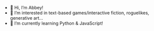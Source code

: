 - 👋 Hi, I’m Abbey!
- 👀 I’m interested in text-based games/interactive fiction, roguelikes, generative art...
- 🌱 I’m currently learning Python & JavaScript!

<!---
acdiller/acdiller is a ✨ special ✨ repository because its `README.md` (this file) appears on your GitHub profile.
You can click the Preview link to take a look at your changes.
--->
